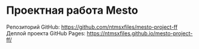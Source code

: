 # Проектная работа Mesto
Репозиторий GitHub: https://github.com/ntmsxfiles/mesto-project-ff
Деплой проекта GitHub Pages: https://ntmsxfiles.github.io/mesto-project-ff/

